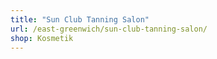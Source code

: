 ```yaml
---
title: "Sun Club Tanning Salon"
url: /east-greenwich/sun-club-tanning-salon/
shop: Kosmetik
---
```

